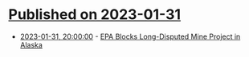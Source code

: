 # [Published on 2023-01-31](index.md)

* [2023-01-31, 20:00:00](https://news.slashdot.org/story/23/01/31/167207/epa-blocks-long-disputed-mine-project-in-alaska?utm_source=rss1.0mainlinkanon&utm_medium=feed) - [EPA Blocks Long-Disputed Mine Project in Alaska](https://news.slashdot.org/story/23/01/31/167207/epa-blocks-long-disputed-mine-project-in-alaska?utm_source=rss1.0mainlinkanon&utm_medium=feed)
